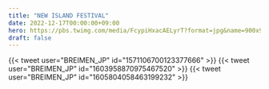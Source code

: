 ```yaml
---
title: "NEW ISLAND FESTIVAL"
date: 2022-12-17T00:00:00+09:00
hero: https://pbs.twimg.com/media/FcypiHxacAELyrT?format=jpg&name=900x900
draft: false
---
```


{{< tweet user="BREIMEN_JP" id="1571106700123377666" >}}
{{< tweet user="BREIMEN_JP" id="1603958870975467520" >}}
{{< tweet user="BREIMEN_JP" id="1605804058463199232" >}}
